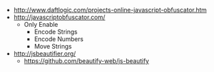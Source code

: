 - http://www.daftlogic.com/projects-online-javascript-obfuscator.htm
- http://javascriptobfuscator.com/
  - Only Enable
    - Encode Strings
    - Encode Numbers
    - Move Strings
- http://jsbeautifier.org/
  - https://github.com/beautify-web/js-beautify
